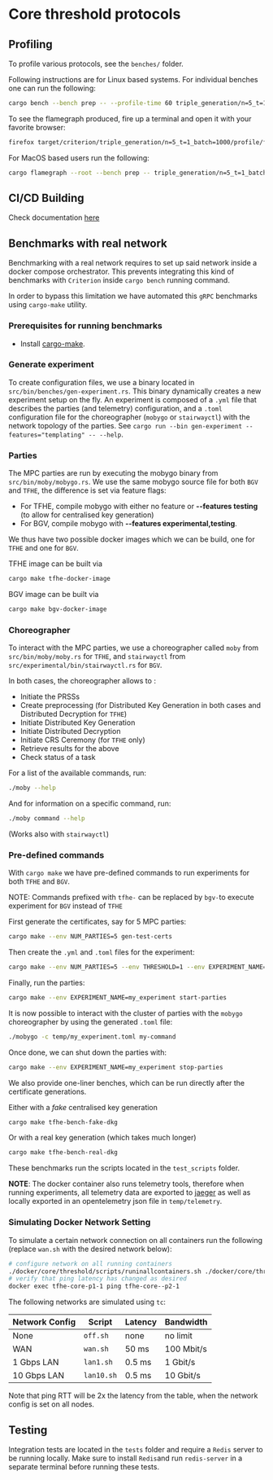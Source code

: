 # Core threshold protocols 
## Profiling

To profile various protocols, see the `benches/` folder.

Following instructions are for Linux based systems. For individual benches one can run the following:

```sh
cargo bench --bench prep -- --profile-time 60 triple_generation/n=5_t=1_batch=1000
```

To see the flamegraph produced, fire up a terminal and open it with your favorite browser:
```sh
firefox target/criterion/triple_generation/n=5_t=1_batch=1000/profile/flamegraph.svg
```

For MacOS based users run the following:

```sh
cargo flamegraph --root --bench prep -- triple_generation/n=5_t=1_batch=1000
```


## CI/CD Building

Check documentation [here](./doc/ci.md)


## Benchmarks with real network
Benchmarking with a real network requires to set up said network inside a docker compose orchestrator. This prevents integrating this kind of benchmarks with `Criterion` inside `cargo bench` running command.

In order to bypass this limitation we have automated this `gRPC` benchmarks using `cargo-make` utility. 

### Prerequisites for running benchmarks

- Install [cargo-make](https://github.com/sagiegurari/cargo-make?tab=readme-ov-file#installation).

### Generate experiment
To create configuration files, we use a binary located in `src/bin/benches/gen-experiment.rs`.
This binary dynamically creates a new experiment setup on the fly. An experiment is composed of a `.yml` file that describes the parties (and telemetry) configuration, and a `.toml` configuration file for the choreographer (`mobygo` or `stairwayctl`) with the network topology of the parties. See `cargo run --bin gen-experiment --features="templating" -- --help`.

### Parties
The MPC parties are run by executing the mobygo binary from `src/bin/moby/mobygo.rs`.
We use the same mobygo source file for both `BGV` and `TFHE`, the difference is set via feature flags:
- For TFHE, compile mobygo with either no feature or **--features testing** (to allow for centralised key generation)
- For BGV, compile mobygo with **--features experimental,testing**.

We thus have two possible docker images which we can be build, one for `TFHE` and one for `BGV`.

TFHE image can be built via
```sh
cargo make tfhe-docker-image 
```

BGV image can be built via
```sh
cargo make bgv-docker-image 
```

### Choreographer
To interact with the MPC parties, we use a choreographer called `moby` from `src/bin/moby/moby.rs` for `TFHE`, and `stairwayctl` from `src/experimental/bin/stairwayctl.rs` for `BGV`.

In both cases, the choreographer allows to :
- Initiate the PRSSs
- Create preprocessing (for Distributed Key Generation in both cases and Distributed Decryption for `TFHE`)
- Initiate Distributed Key Generation 
- Initiate Distributed Decryption
- Initiate CRS Ceremony (for `TFHE` only)
- Retrieve results for the above
- Check status of a task

For a list of the available commands, run: 
```sh
./moby --help 
```

And for information on a specific command, run:
```sh
./moby command --help 
```

(Works also with `stairwayctl`)

### Pre-defined commands 
With `cargo make` we have pre-defined commands to run experiments for both `TFHE` and `BGV`. 

NOTE: Commands prefixed with `tfhe-` can be replaced by `bgv-`to execute experiment for `BGV` instead of `TFHE`

First generate the certificates, say for 5 MPC parties:
```sh
cargo make --env NUM_PARTIES=5 gen-test-certs 
```

Then create the `.yml` and `.toml` files for the experiment:
```sh
cargo make --env NUM_PARTIES=5 --env THRESHOLD=1 --env EXPERIMENT_NAME=my_experiment tfhe-gen-experiment 
```

Finally, run the parties:
```sh
cargo make --env EXPERIMENT_NAME=my_experiment start-parties 
```

It is now possible to interact with the cluster of parties with the `mobygo` choreographer by using the generated `.toml` file:
```sh
./mobygo -c temp/my_experiment.toml my-command 
```

Once done, we can shut down the parties with:
```sh
cargo make --env EXPERIMENT_NAME=my_experiment stop-parties 
```


We also provide one-liner benches, which can be run directly after the certificate generations.

Either with a *fake* centralised key generation
```sh
cargo make tfhe-bench-fake-dkg 
```
Or with a real key generation (which takes much longer)
```sh
cargo make tfhe-bench-real-dkg 
```

These benchmarks run the scripts located in the `test_scripts` folder.

**NOTE**: The docker container also runs telemetry tools, therefore when running experiments, all telemetry data are exported to [jaeger](http://localhost:16686) as well as locally exported in an opentelemetry json file in `temp/telemetry`.


### Simulating Docker Network Setting

To simulate a certain network connection on all containers run the following (replace `wan.sh` with the desired network below):
```sh
# configure network on all running containers
./docker/core/threshold/scripts/runinallcontainers.sh ./docker/core/threshold/scripts/wan.sh
# verify that ping latency has changed as desired
docker exec tfhe-core-p1-1 ping tfhe-core--p2-1
```

The following networks are simulated using `tc`:

| Network Config  | Script | Latency | Bandwidth |
| --- | --- | --- | --- |
| None  | `off.sh`  | none  | no limit  |
| WAN  | `wan.sh`  | 50 ms  | 100 Mbit/s  |
| 1 Gbps LAN  | `lan1.sh`  | 0.5 ms  | 1 Gbit/s  |
| 10 Gbps LAN  | `lan10.sh`  | 0.5 ms  | 10 Gbit/s  |

Note that ping RTT will be 2x the latency from the table, when the network config is set on all nodes.

## Testing
Integration tests are located in the `tests` folder and require a `Redis` server to be running locally. Make sure to install `Redis`and run `redis-server` in a separate terminal before running these tests.